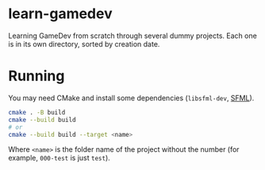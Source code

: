 # learn-gamedev

Learning GameDev from scratch through several dummy projects. Each one is in its
own directory, sorted by creation date.

<!-- TODO: https://github.com/SFML/cmake-sfml-project/tree/imgui-sfml -->

# Running

You may need CMake and install some dependencies (`libsfml-dev`, [SFML]).

```sh
cmake . -B build
cmake --build build
# or
cmake --build build --target <name>
```

Where `<name>` is the folder name of the project without the number (for
example, `000-test` is just `test`).

[SFML]: https://www.sfml-dev.org


